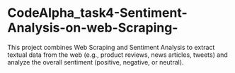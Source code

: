 # CodeAlpha_task4-Sentiment-Analysis-on-web-Scraping-
This project combines Web Scraping and Sentiment Analysis to extract textual data from the web (e.g., product reviews, news articles, tweets) and analyze the overall sentiment (positive, negative, or neutral).

